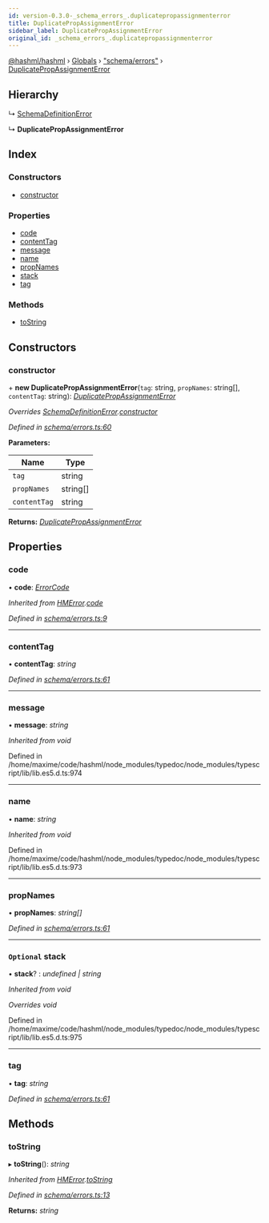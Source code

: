 ```yaml
---
id: version-0.3.0-_schema_errors_.duplicatepropassignmenterror
title: DuplicatePropAssignmentError
sidebar_label: DuplicatePropAssignmentError
original_id: _schema_errors_.duplicatepropassignmenterror
---
```


[@hashml/hashml](../index.md) › [Globals](../globals.md) › ["schema/errors"](../modules/_schema_errors_.md) › [DuplicatePropAssignmentError](_schema_errors_.duplicatepropassignmenterror.md)

## Hierarchy

  ↳ [SchemaDefinitionError](_schema_errors_.schemadefinitionerror.md)

  ↳ **DuplicatePropAssignmentError**

## Index

### Constructors

* [constructor](_schema_errors_.duplicatepropassignmenterror.md#constructor)

### Properties

* [code](_schema_errors_.duplicatepropassignmenterror.md#code)
* [contentTag](_schema_errors_.duplicatepropassignmenterror.md#contenttag)
* [message](_schema_errors_.duplicatepropassignmenterror.md#message)
* [name](_schema_errors_.duplicatepropassignmenterror.md#name)
* [propNames](_schema_errors_.duplicatepropassignmenterror.md#propnames)
* [stack](_schema_errors_.duplicatepropassignmenterror.md#optional-stack)
* [tag](_schema_errors_.duplicatepropassignmenterror.md#tag)

### Methods

* [toString](_schema_errors_.duplicatepropassignmenterror.md#tostring)

## Constructors

###  constructor

\+ **new DuplicatePropAssignmentError**(`tag`: string, `propNames`: string[], `contentTag`: string): *[DuplicatePropAssignmentError](_schema_errors_.duplicatepropassignmenterror.md)*

*Overrides [SchemaDefinitionError](_schema_errors_.schemadefinitionerror.md).[constructor](_schema_errors_.schemadefinitionerror.md#constructor)*

*Defined in [schema/errors.ts:60](https://github.com/hashml/hashml/blob/6983021/src/schema/errors.ts#L60)*

**Parameters:**

Name | Type |
------ | ------ |
`tag` | string |
`propNames` | string[] |
`contentTag` | string |

**Returns:** *[DuplicatePropAssignmentError](_schema_errors_.duplicatepropassignmenterror.md)*

## Properties

###  code

• **code**: *[ErrorCode](../enums/_schema_errors_.errorcode.md)*

*Inherited from [HMError](_schema_errors_.hmerror.md).[code](_schema_errors_.hmerror.md#code)*

*Defined in [schema/errors.ts:9](https://github.com/hashml/hashml/blob/6983021/src/schema/errors.ts#L9)*

___

###  contentTag

• **contentTag**: *string*

*Defined in [schema/errors.ts:61](https://github.com/hashml/hashml/blob/6983021/src/schema/errors.ts#L61)*

___

###  message

• **message**: *string*

*Inherited from void*

Defined in /home/maxime/code/hashml/node_modules/typedoc/node_modules/typescript/lib/lib.es5.d.ts:974

___

###  name

• **name**: *string*

*Inherited from void*

Defined in /home/maxime/code/hashml/node_modules/typedoc/node_modules/typescript/lib/lib.es5.d.ts:973

___

###  propNames

• **propNames**: *string[]*

*Defined in [schema/errors.ts:61](https://github.com/hashml/hashml/blob/6983021/src/schema/errors.ts#L61)*

___

### `Optional` stack

• **stack**? : *undefined | string*

*Inherited from void*

*Overrides void*

Defined in /home/maxime/code/hashml/node_modules/typedoc/node_modules/typescript/lib/lib.es5.d.ts:975

___

###  tag

• **tag**: *string*

*Defined in [schema/errors.ts:61](https://github.com/hashml/hashml/blob/6983021/src/schema/errors.ts#L61)*

## Methods

###  toString

▸ **toString**(): *string*

*Inherited from [HMError](_schema_errors_.hmerror.md).[toString](_schema_errors_.hmerror.md#tostring)*

*Defined in [schema/errors.ts:13](https://github.com/hashml/hashml/blob/6983021/src/schema/errors.ts#L13)*

**Returns:** *string*
